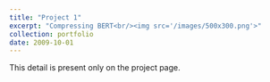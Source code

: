 ```yaml
---
title: "Project 1"
excerpt: "Compressing BERT<br/><img src='/images/500x300.png'>"
collection: portfolio
date: 2009-10-01
---
```


This detail is present only on the project page.
